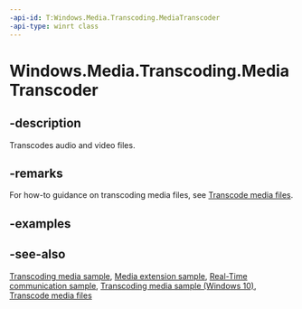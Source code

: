 ```yaml
---
-api-id: T:Windows.Media.Transcoding.MediaTranscoder
-api-type: winrt class
---
```


<!-- Class syntax.
public class MediaTranscoder : Windows.Media.Transcoding.IMediaTranscoder, Windows.Media.Transcoding.IMediaTranscoder2
-->

# Windows.Media.Transcoding.MediaTranscoder

## -description

Transcodes audio and video files.

## -remarks

For how-to guidance on transcoding media files, see [Transcode media files](https://msdn.microsoft.com/windows/uwp/audio-video-camera/transcode-media-files).

## -examples

## -see-also

[Transcoding media sample](http://go.microsoft.com/fwlink/p/?linkid=242136), [Media extension sample](http://go.microsoft.com/fwlink/p/?linkid=241427), [Real-Time communication sample](http://go.microsoft.com/fwlink/p/?linkid=245973), [Transcoding media sample (Windows 10)](http://go.microsoft.com/fwlink/p/?LinkId=620569), [Transcode media files](https://msdn.microsoft.com/windows/uwp/audio-video-camera/transcode-media-files)
